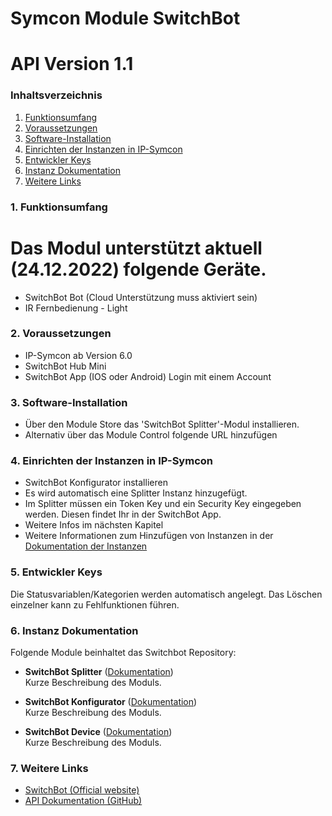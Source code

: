 # Symcon Module SwitchBot
# API Version 1.1

### Inhaltsverzeichnis

1. [Funktionsumfang](#1-funktionsumfang)
2. [Voraussetzungen](#2-voraussetzungen)
3. [Software-Installation](#3-software-installation)
4. [Einrichten der Instanzen in IP-Symcon](#4-einrichten-der-instanzen-in-ip-symcon)
5. [Entwickler Keys](#5-entwickler-keys)
6. [Instanz Dokumentation](#6-instanz-dokumentation)
7. [Weitere Links](#7-weitere-links)


### 1. Funktionsumfang


# Das Modul unterstützt aktuell (24.12.2022) folgende Geräte.
* SwitchBot Bot (Cloud Unterstützung muss aktiviert sein)
* IR Fernbedienung - Light

### 2. Voraussetzungen

* IP-Symcon ab Version 6.0
* SwitchBot Hub Mini
* SwitchBot App (IOS oder Android) Login mit einem Account


### 3. Software-Installation

* Über den Module Store das 'SwitchBot Splitter'-Modul installieren.
* Alternativ über das Module Control folgende URL hinzufügen

### 4. Einrichten der Instanzen in IP-Symcon

* SwitchBot Konfigurator installieren
* Es wird automatisch eine Splitter Instanz hinzugefügt.
* Im Splitter müssen  ein Token Key und ein Security Key eingegeben werden. Diesen findet Ihr in der SwitchBot App. 
* Weitere Infos im nächsten Kapitel
* Weitere Informationen zum Hinzufügen von Instanzen in der [Dokumentation der Instanzen](https://www.symcon.de/service/dokumentation/konzepte/instanzen/#Instanz_hinzufügen)

### 5. Entwickler Keys

Die Statusvariablen/Kategorien werden automatisch angelegt. Das Löschen einzelner kann zu Fehlfunktionen führen.

### 6. Instanz Dokumentation

Folgende Module beinhaltet das Switchbot Repository:

- __SwitchBot Splitter__ ([Dokumentation](SwitchBot%20Splitter))  
	Kurze Beschreibung des Moduls.

- __SwitchBot Konfigurator__ ([Dokumentation](SwitchBot%20Konfigurator))  
	Kurze Beschreibung des Moduls.

- __SwitchBot Device__ ([Dokumentation](SwitchBot%20Device))  
	Kurze Beschreibung des Moduls.

### 7. Weitere Links

* [SwitchBot (Official website)](https://www.switch-bot.com/)
* [API Dokumentation (GitHub)](https://github.com/OpenWonderLabs/SwitchBotAPI)

